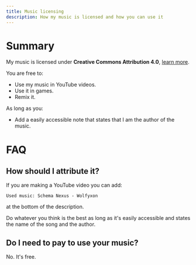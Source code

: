 ```yaml
---
title: Music licensing
description: How my music is licensed and how you can use it
---
```


# Summary

My music is licensed under **Creative Commons Attribution 4.0**, [learn more](https://creativecommons.org/licenses/by/4.0/).

You are free to:
- Use my music in YouTube videos.
- Use it in games.
- Remix it.

As long as you:
- Add a easily accessible note that states that I am the author of the music. 

# FAQ
## How should I attribute it?
If you are making a YouTube video you can add:
```
Used music: Schema Nexus - Wolfyxon
```
at the bottom of the description.

Do whatever you think is the best as long as it's easily accessible and states the name of the song and the author.

## Do I need to pay to use your music?
No. It's free.
